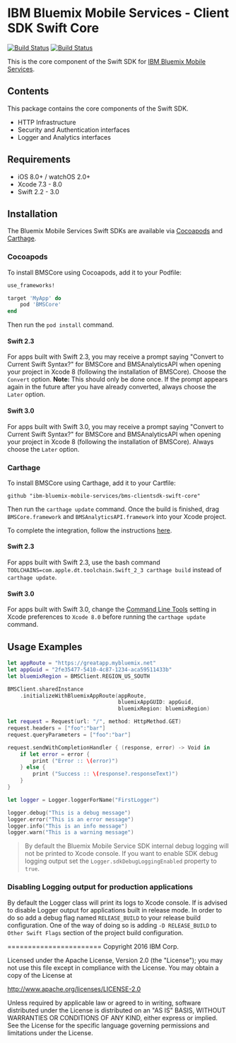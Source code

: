 IBM Bluemix Mobile Services - Client SDK Swift Core
===================================================

[![Build Status](https://travis-ci.org/ibm-bluemix-mobile-services/bms-clientsdk-swift-core.svg?branch=master)](https://travis-ci.org/ibm-bluemix-mobile-services/bms-clientsdk-swift-core)
[![Build Status](https://travis-ci.org/ibm-bluemix-mobile-services/bms-clientsdk-swift-core.svg?branch=development)](https://travis-ci.org/ibm-bluemix-mobile-services/bms-clientsdk-swift-core)

This is the core component of the Swift SDK for [IBM Bluemix Mobile Services](https://console.ng.bluemix.net/docs/services/mobile.html).

## Contents
This package contains the core components of the Swift SDK.

* HTTP Infrastructure
* Security and Authentication interfaces
* Logger and Analytics interfaces

## Requirements
* iOS 8.0+ / watchOS 2.0+
* Xcode 7.3 - 8.0
* Swift 2.2 - 3.0

## Installation
The Bluemix Mobile Services Swift SDKs are available via [Cocoapods](http://cocoapods.org/) and [Carthage](https://github.com/Carthage/Carthage).

### Cocoapods
To install BMSCore using Cocoapods, add it to your Podfile:

```ruby
use_frameworks!

target 'MyApp' do
    pod 'BMSCore'
end
```

Then run the `pod install` command.

#### Swift 2.3

For apps built with Swift 2.3, you may receive a prompt saying "Convert to Current Swift Syntax?" for BMSCore and BMSAnalyticsAPI when opening your project in Xcode 8 (following the installation of BMSCore). Choose the `Convert` option. 
**Note:** This should only be done once. If the prompt appears again in the future after you have already converted, always choose the `Later` option.

#### Swift 3.0

For apps built with Swift 3.0, you may receive a prompt saying "Convert to Current Swift Syntax?" for BMSCore and BMSAnalyticsAPI when opening your project in Xcode 8 (following the installation of BMSCore). Always choose the `Later` option. 


### Carthage
To install BMSCore using Carthage, add it to your Cartfile: 

```ogdl
github "ibm-bluemix-mobile-services/bms-clientsdk-swift-core"
```

Then run the `carthage update` command. Once the build is finished, drag `BMSCore.framework` and `BMSAnalyticsAPI.framework` into your Xcode project. 

To complete the integration, follow the instructions [here](https://github.com/Carthage/Carthage#getting-started).

#### Swift 2.3

For apps built with Swift 2.3, use the bash command `TOOLCHAINS=com.apple.dt.toolchain.Swift_2_3 carthage build` instead of `carthage update`. 

#### Swift 3.0

For apps built with Swift 3.0, change the [Command Line Tools](https://developer.apple.com/library/mac/recipes/xcode_help-locations_preferences/SpecifyingCommandLineTools/SpecifyingCommandLineTools.html) setting in Xcode preferences to `Xcode 8.0` before running the `carthage update` command.

## Usage Examples

```Swift
let appRoute = "https://greatapp.mybluemix.net"
let appGuid = "2fe35477-5410-4c87-1234-aca59511433b"
let bluemixRegion = BMSClient.REGION_US_SOUTH

BMSClient.sharedInstance
	.initializeWithBluemixAppRoute(appRoute,
	                               bluemixAppGUID: appGuid,
	                               bluemixRegion: bluemixRegion)

let request = Request(url: "/", method: HttpMethod.GET)
request.headers = ["foo":"bar"]
request.queryParameters = ["foo":"bar"]

request.sendWithCompletionHandler { (response, error) -> Void in
	if let error = error {
		print ("Error :: \(error)")
	} else {
		print ("Success :: \(response?.responseText)")
	}
}

let logger = Logger.loggerForName("FirstLogger")

logger.debug("This is a debug message")
logger.error("This is an error message")
logger.info("This is an info message")
logger.warn("This is a warning message")

```

> By default the Bluemix Mobile Service SDK internal debug logging will not be printed to Xcode console. If you want to enable SDK debug logging output set the `Logger.sdkDebugLoggingEnabled` property to `true`.

### Disabling Logging output for production applications

By default the Logger class will print its logs to Xcode console. If is advised to disable Logger output for applications built in release mode. In order to do so add a debug flag named `RELEASE_BUILD` to your release build configuration. One of the way of doing so is adding `-D RELEASE_BUILD` to `Other Swift Flags` section of the project build configuration.


=======================
Copyright 2016 IBM Corp.

Licensed under the Apache License, Version 2.0 (the "License");
you may not use this file except in compliance with the License.
You may obtain a copy of the License at

http://www.apache.org/licenses/LICENSE-2.0

Unless required by applicable law or agreed to in writing, software
distributed under the License is distributed on an "AS IS" BASIS,
WITHOUT WARRANTIES OR CONDITIONS OF ANY KIND, either express or implied.
See the License for the specific language governing permissions and
limitations under the License.
